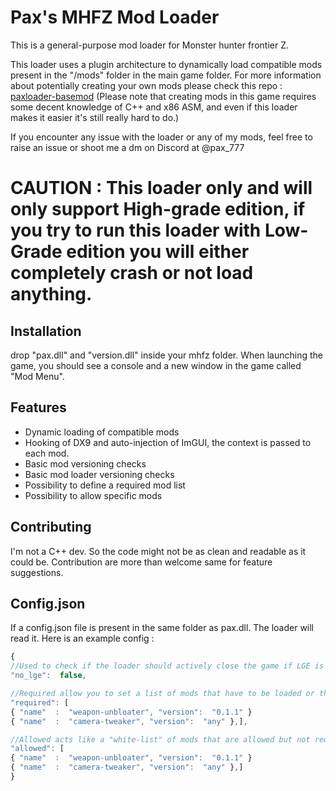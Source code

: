 # Pax's MHFZ Mod Loader

This is a general-purpose mod loader for Monster hunter frontier Z.

This loader uses a plugin architecture to dynamically load compatible mods present in the "/mods" folder in the main game folder. For more information about potentially creating your own mods please check this repo : [paxloader-basemod](https://github.com/Paxlord/paxloader-basemod)
(Please note that creating mods in this game requires some decent knowledge of C++ and x86 ASM, and even if this loader makes it easier it's still really hard to do.)

If you encounter any issue with the loader or any of my mods, feel free to raise an issue or shoot me a dm on Discord at @pax_777

# **CAUTION : This loader only and will only support High-grade edition, if you try to run this loader with Low-Grade edition you will either completely crash or not load anything.** 

## Installation

drop "pax.dll" and "version.dll" inside your mhfz folder. When launching the game, you should see a console and a new window in the game called "Mod Menu".

## Features

- Dynamic loading of compatible mods
- Hooking of DX9 and auto-injection of ImGUI, the context is passed to each mod.
- Basic mod versioning checks
- Basic mod loader versioning checks
- Possibility to define a required mod list 
- Possibility to allow specific mods

## Contributing

I'm not a C++ dev. So the code might not be as clean and readable as it could be. Contribution are more than welcome same for feature suggestions.

## Config.json

If a config.json file is present in the same folder as pax.dll. The loader will read it. Here is an example config :

```js
{
//Used to check if the loader should actively close the game if LGE is detected
"no_lge":  false,

//Required allow you to set a list of mods that have to be loaded or the client will be closed
"required": [
{ "name"  :  "weapon-unbloater", "version":  "0.1.1" }
{ "name"  :  "camera-tweaker", "version":  "any" },],

//Allowed acts like a "white-list" of mods that are allowed but not required.
"allowed": [
{ "name"  :  "weapon-unbloater", "version":  "0.1.1" }
{ "name"  :  "camera-tweaker", "version":  "any" },]
}
```

